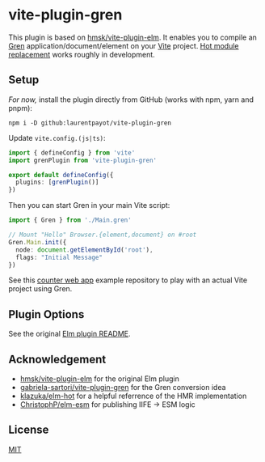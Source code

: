 # vite-plugin-gren

This plugin is based on [hmsk/vite-plugin-elm](https://github.com/hmsk/vite-plugin-elm). It enables you to compile an [Gren](https://gren-lang.org/) application/document/element on your [Vite](https://github.com/vitejs/vite) project. [Hot module replacement](https://vitejs.dev/guide/features.html#hot-module-replacement) works roughly in development.

## Setup

*For now,* install the plugin directly from GitHub (works with npm, yarn and pnpm):

```
npm i -D github:laurentpayot/vite-plugin-gren
```

Update `vite.config.(js|ts)`:

```ts
import { defineConfig } from 'vite'
import grenPlugin from 'vite-plugin-gren'

export default defineConfig({
  plugins: [grenPlugin()]
})
```

Then you can start Gren in your main Vite script:

```ts
import { Gren } from './Main.gren'

// Mount "Hello" Browser.{element,document} on #root
Gren.Main.init({
  node: document.getElementById('root'),
  flags: "Initial Message"
})
```

See this [counter web app](https://github.com/laurentpayot/gren-counter-web-app) example repository to play with an actual Vite project using Gren.

## Plugin Options

See the original [Elm plugin README](https://github.com/hmsk/vite-plugin-elm#plugin-options).

## Acknowledgement

- [hmsk/vite-plugin-elm](https://github.com/hmsk/vite-plugin-elm) for the original Elm plugin
- [gabriela-sartori/vite-plugin-gren](https://github.com/gabriela-sartori/vite-plugin-gren) for the Gren conversion idea
- [klazuka/elm-hot](https://github.com/klazuka/elm-hot) for a helpful referrence of the HMR implementation
- [ChristophP/elm-esm](https://github.com/ChristophP/elm-esm/issues/2) for publishing IIFE -> ESM logic

## License

[MIT](/LICENSE)
